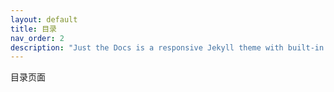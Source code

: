 ```yaml
---
layout: default
title: 目录
nav_order: 2
description: "Just the Docs is a responsive Jekyll theme with built-in search that is easily customizable and hosted on GitHub Pages."
---
```


目录页面
